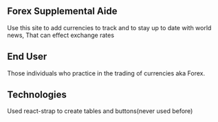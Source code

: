 
## Forex Supplemental Aide

Use this site to add currencies to track and to stay up to date with world news, That can effect exchange rates

## End User
Those individuals who practice in the trading of currencies aka Forex.

## Technologies
Used react-strap to create tables and buttons(never used before)
